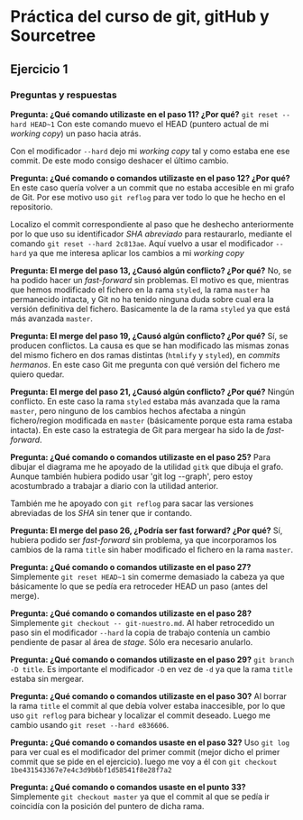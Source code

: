 # Práctica del curso de git, gitHub y Sourcetree

## Ejercicio 1

### Preguntas y respuestas
**Pregunta: ¿Qué comando utilizaste en el paso 11? ¿Por qué?**
`git reset --hard HEAD~1`
Con este comando muevo el HEAD (puntero actual de mi *working copy*) un paso hacia atrás.

Con el modificador `--hard` dejo mi *working copy* tal y como estaba ene ese commit.
De este modo consigo deshacer el último cambio.

**Pregunta: ¿Qué comando o comandos utilizaste en el paso 12? ¿Por qué?**
En este caso quería volver a un commit que no estaba accesible en mi grafo de Git.
Por ese motivo uso `git reflog` para ver todo lo que he hecho en el repositorio.

Localizo el commit correspondiente al paso que he deshecho anteriormente por lo
que uso su identificador *SHA abreviado* para restaurarlo, mediante el comando
`git reset --hard 2c813ae`. Aquí vuelvo a usar el modificador `--hard` ya que me
interesa aplicar los cambios a mi *working copy*

**Pregunta: El merge del paso 13, ¿Causó algún conflicto? ¿Por qué?**
No, se ha podido hacer un *fast-forward* sin problemas. El motivo es que, mientras
que hemos modificado el fichero en la rama `styled`, la rama `master` ha permanecido
intacta, y Git no ha tenido ninguna duda sobre cual era la versión definitiva del fichero.
Basicamente la de la rama `styled` ya que está más avanzada `master`.

**Pregunta: El merge del paso 19, ¿Causó algún conflicto? ¿Por qué?**
Sí, se producen conflictos. La causa es que se han modificado las mismas zonas
del mismo fichero en dos ramas distintas (`htmlify` y `styled`), en *commits hermanos*. En este caso Git
me pregunta con qué versión del fichero me quiero quedar.

**Pregunta: El merge del paso 21, ¿Causó algún conflicto? ¿Por qué?**
Ningún conflicto. En este caso la rama `styled` estaba más avanzada que la rama
`master`, pero ninguno de los cambios hechos afectaba a ningún fichero/region modificada
en `master` (básicamente porque esta rama estaba intacta). En este caso la estrategia
de Git para mergear ha sido la de *fast-forward*.

**Pregunta: ¿Qué comando o comandos utilizaste en el paso 25?**
Para dibujar el diagrama me he apoyado de la utilidad `gitk` que dibuja el grafo.
Aunque también hubiera podido usar 'git log --graph', pero estoy acostumbrado a
trabajar a diario con la utilidad anterior.

También me he apoyado con `git reflog` para sacar las versiones abreviadas de
los *SHA* sin tener que ir contando.

**Pregunta: El merge del paso 26, ¿Podría ser fast forward? ¿Por qué?**
Sí, hubiera podido ser *fast-forward* sin problema, ya que incorporamos los cambios
de la rama `title` sin haber modificado el fichero en la rama `master`.

**Pregunta: ¿Qué comando o comandos utilizaste en el paso 27?**
Simplemente `git reset HEAD~1` sin comerme demasiado la cabeza ya que básicamente
lo que se pedía era retroceder HEAD un paso (antes del merge).

**Pregunta: ¿Qué comando o comandos utilizaste en el paso 28?**
Simplemente `git checkout -- git-nuestro.md`. Al haber retrocedido un paso sin
el modificador `--hard` la copia de trabajo contenía un cambio pendiente de pasar
al área de *stage*. Sólo era necesario anularlo.

**Pregunta: ¿Qué comando o comandos utilizaste en el paso 29?**
`git branch -D title`. Es importante el modificador `-D` en vez de `-d` ya que la
rama `title` estaba sin mergear.

**Pregunta: ¿Qué comando o comandos utilizaste en el paso 30?**
Al borrar la rama `title` el commit al que debía volver estaba inaccesible, por
lo que uso `git reflog` para bichear y localizar el commit deseado. Luego me cambio
usando `git reset --hard e836606`.

**Pregunta: ¿Qué comando o comandos usaste en el paso 32?**
Uso `git log` para ver cual es el modificador del primer commit (mejor dicho el
  primer commit que se pide en el ejercicio). luego me voy a él con `git checkout 1be431543367e7e4c3d9b6bf1d58541f8e28f7a2`

**Pregunta: ¿Qué comando o comandos usaste en el punto 33?**
Simplemente `git checkout master` ya que el commit al que se pedía ir coincidía
con la posición del puntero de dicha rama.
